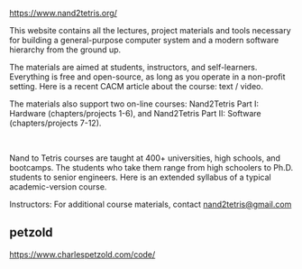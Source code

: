 https://www.nand2tetris.org/

This website contains all the lectures, project materials and tools necessary for building a general-purpose computer system and a modern software hierarchy from the ground up.

The materials are aimed at students, instructors, and self-learners. Everything is free and open-source, as long as you operate in a non-profit setting. Here is a recent CACM article about the course: text / video.
 

The materials also support two on-line courses: Nand2Tetris Part I: Hardware (chapters/projects 1-6), and Nand2Tetris Part II: Software (chapters/projects 7-12).

​

Nand to Tetris courses are taught at 400+ universities, high schools, and bootcamps. The students who take them range from high schoolers to Ph.D. students to senior engineers. Here is an extended syllabus of a typical academic-version course.

Instructors: For additional course materials, contact nand2tetris@gmail.com
## petzold
https://www.charlespetzold.com/code/